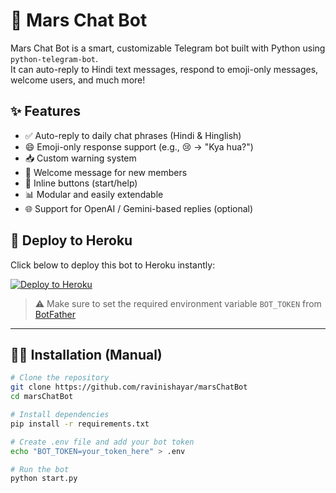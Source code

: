 # 🤖 Mars Chat Bot

Mars Chat Bot is a smart, customizable Telegram bot built with Python using `python-telegram-bot`.  
It can auto-reply to Hindi text messages, respond to emoji-only messages, welcome users, and much more!

## ✨ Features

- ✅ Auto-reply to daily chat phrases (Hindi & Hinglish)
- 😄 Emoji-only response support (e.g., 😢 → "Kya hua?")
- 📥 Custom warning system
- 📝 Welcome message for new members
- 🔘 Inline buttons (start/help)
- 📊 Modular and easily extendable
- 🌐 Support for OpenAI / Gemini-based replies (optional)

## 🚀 Deploy to Heroku

Click below to deploy this bot to Heroku instantly:

[![Deploy to Heroku](https://www.herokucdn.com/deploy/button.svg)](https://heroku.com/deploy?template=https://github.com/ravinishayar/marsChatBot)

> ⚠️ Make sure to set the required environment variable `BOT_TOKEN` from [BotFather](https://t.me/BotFather)

---

## 🧑‍💻 Installation (Manual)

```bash
# Clone the repository
git clone https://github.com/ravinishayar/marsChatBot
cd marsChatBot

# Install dependencies
pip install -r requirements.txt

# Create .env file and add your bot token
echo "BOT_TOKEN=your_token_here" > .env

# Run the bot
python start.py


